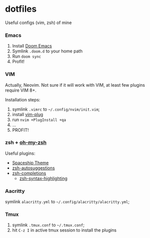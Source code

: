 # dotfiles
Useful configs (vim, zsh) of mine

### Emacs
1. Install [Doom Emacs](https://github.com/hlissner/doom-emacs)
1. Symlink `.doom.d` to your home path
2. Run `doom sync`
1. Profit!

### VIM
Actually, Neovim. Not sure if it will work with VIM, at least few plugins require VIM 8+.

Installation steps:
1. symlink `.vimrc` to `~/.config/nvim/init.vim`;
2. install [vim-plug](https://github.com/junegunn/vim-plug)
3. run `nvim +PlugInstall +qa`
4. ...
5. PROFIT!

### zsh + [oh-my-zsh](https://github.com/ohmyzsh/ohmyzsh)
Useful plugins:
* [Spaceship Theme]( https://github.com/denysdovhan/spaceship-prompt )
* [zsh-autosuggestions ](https://github.com/zsh-users/zsh-autosuggestions)
* [zsh-completions](https://github.com/zsh-users/zsh-completions)
  * [zsh-syntax-highlighting](https://github.com/zsh-users/zsh-syntax-highlighting)

### Aacritty
symlink `alacritty.yml` to `~/.config/alacritty/alacritty.yml`;

### Tmux
1. symlink `.tmux.conf` to `~/.tmux.conf`;
2. hit `C-z I` in active tmux session to install the plugins


